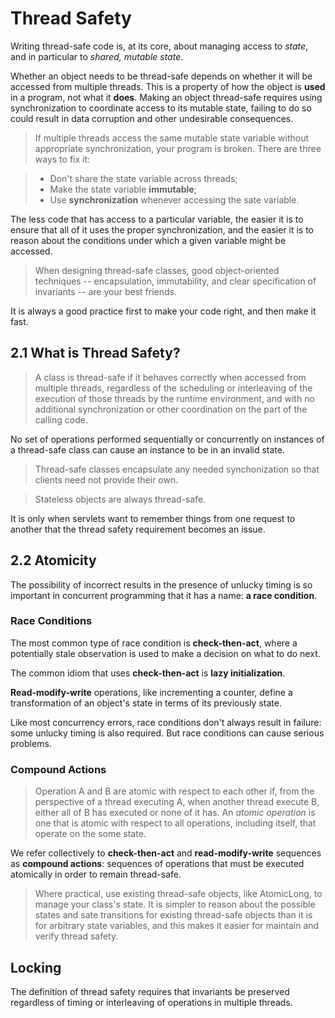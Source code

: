 # Thread Safety

Writing thread-safe code is, at its core, about managing access to *state*, and in particular to *shared, mutable state*.

Whether an object needs to be thread-safe depends on whether it will be accessed from multiple threads. This is a property of how the object is **used** in a program, not what it **does**. Making an object thread-safe requires using synchronization to coordinate access to its mutable state, failing to do so could result in data corruption and other undesirable consequences.

>If multiple threads  access the same mutable state variable without appropriate synchronization, your program is broken. There are three ways to fix it:

> - Don't share the state variable across threads;
> - Make the state variable **immutable**;
> - Use **synchronization** whenever accessing the sate variable.

The less code that has access to a particular variable, the easier it is to ensure that all of it uses the proper synchronization, and the easier it is to reason about the conditions under which a given variable might be accessed.

> When designing thread-safe classes, good object-oriented techniques -- encapsulation, immutability, and clear specification of invariants -- are your best friends. 

It is always a good practice first to make your code right, and then make it fast.

## 2.1 What is Thread Safety?

> A class is thread-safe if it behaves correctly when accessed from multiple threads, regardless of the scheduling or interleaving of the execution of those threads by the runtime environment, and with no additional synchronization or other coordination on the part of the calling code.

No set of operations performed sequentially or concurrently on instances of a thread-safe class can cause an instance to be in an invalid state.

> Thread-safe classes encapsulate any needed synchonization so that clients need not provide their own.

> Stateless objects are always thread-safe.

It is only when servlets want to remember things from one request to another that the thread safety requirement becomes an issue.

## 2.2 Atomicity

The possibility of incorrect results in the presence of unlucky timing is so important in concurrent programming that it has a name: **a race condition**.

### Race Conditions

The most common type of race condition is **check-then-act**, where a potentially stale observation is used to make a decision on what to do next.

The common idiom that uses **check-then-act** is **lazy initialization**.

**Read-modify-write** operations, like incrementing a counter, define a transformation of an object's state in terms of its previously state.

Like most concurrency errors, race conditions don't always result in failure: some unlucky timing is also required. But race conditions can cause serious problems.

### Compound Actions

> Operation A and B are atomic with respect to each other if, from the perspective of a thread executing A, when another thread execute B, either all of B has executed or none of it has. An *atomic operation* is one that is atomic with respect to all operations, including itself, that operate on the some state.

We refer collectively to **check-then-act** and **read-modify-write** sequences as **compound actions**: sequences of operations that must be executed atomically in order to remain thread-safe.

> Where practical, use existing thread-safe objects, like AtomicLong, to manage your class's state. It is simpler to reason about the possible states and sate transitions for existing thread-safe objects than it is for arbitrary state variables, and this makes it easier for maintain and verify thread safety.

## Locking

The definition of thread safety requires that invariants be preserved regardless of timing or interleaving of operations in multiple threads.




